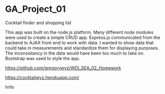 # GA_Project_01
Cocktail finder and shopping list

This app was built on the node.js platform.  Many different node modules were used to create a simple CRUD app.  Express.js communicated from the backend to AJAX front end to work with data.  I wanted to show data that could take in measurements and standardize them for displaying purposes. The inconsistancy in the data would have been too much to take on.  Bootstrap was used to style the app.

https://github.com/gregorywyz/WDI_SEA_02_Homework

https://cocktailwyz.herokuapp.com/

hrllo
